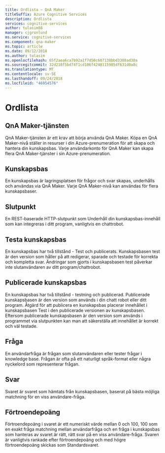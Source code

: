 ```yaml
---
title: Ordlista – QnA Maker
titleSuffix: Azure Cognitive Services
description: Ordlista
services: cognitive-services
author: tulasim88
manager: cjgronlund
ms.service: cognitive-services
ms.component: qna-maker
ms.topic: article
ms.date: 09/12/2018
ms.author: tulasim
ms.openlocfilehash: 65f2aea6ca7b92a1f7d58c607138bbd3388ad30a
ms.sourcegitcommit: 32d218f5bd74f1cd106f4248115985df631d0a8c
ms.translationtype: MT
ms.contentlocale: sv-SE
ms.lasthandoff: 09/24/2018
ms.locfileid: "46954576"
---
```

# <a name="glossary"></a>Ordlista

## <a name="qna-maker-service"></a>QnA Maker-tjänsten
QnA Maker-tjänsten är ett krav att börja använda QnA Maker. Köpa en QnA Maker-nivå ställer in resurser i din Azure-prenumeration för att skapa och hantera din kunskapsbas. Varje användarkonto för QnA Maker kan skapa flera QnA Maker-tjänster i sin Azure-prenumeration.

## <a name="knowledge-base"></a>Kunskapsbas
En kunskapsbas är lagringsplatsen för frågor och svar skapas, underhålls och användas via QnA Maker. Varje QnA Maker-nivå kan användas för flera kunskapsbaser.

## <a name="endpoint"></a>Slutpunkt
En REST-baserade HTTP-slutpunkt som Underhåll din kunskapsbas-innehåll som kan integreras i ditt program, vanligtvis en chattrobot. 

## <a name="test-knowledge-base"></a>Testa kunskapsbas
En kunskapsbas har två tillstånd - Test och publicerats. Kunskapsbasen test är den version som håller på att redigerar, sparade och testade för korrekta och kompletta svar. Ändringar som gjorts i kunskapsbasen test påverkar inte slutanvändaren av ditt program/chattrobot.

## <a name="published-knowledge-base"></a>Publicerade kunskapsbas
En kunskapsbas har två tillstånd - testning och publicerad.  Publicerade kunskapsbasen är den version som används i din chatt robot eller ditt program. Åtgärd för att publicera en kunskapsbas placerar innehållet i kunskapsbasen Test i den publicerade versionen av kunskapsbasen. Eftersom publicerade kunskapsbasen är den version som används i programmet via slutpunkten kan man att säkerställa att innehållet är korrekt och väl testade.

## <a name="query"></a>Fråga
En användarfråga är frågan som slutanvändaren eller tester frågar i knowledge base. Frågan är ofta på ett naturligt språk-format eller några nyckelord som representerar frågan.

## <a name="response"></a>Svar
Svaret är svaret som hämtats från kunskapsbasen, baserat på bästa möjliga matchning för en viss användare-fråga.

## <a name="confidence-score"></a>Förtroendepoäng
Förtroendepoäng i svaret är ett numeriskt värde mellan 0 och 100, 100 som en exakt fråga matchning mellan användarfråga och en fråga i kunskapsbas som hanteras av svaret är rätt, rätt svar på en viss användare-fråga. Svaren är vanligtvis rankade efter förtroendepoäng och med högre förtroendepoäng skickas som Standardsvaret.
